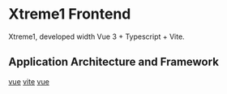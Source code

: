 # Xtreme1 Frontend

Xtreme1, developed width Vue 3 + Typescript + Vite.

## Application Architecture and Framework

[vue](https://vuejs.org/)
[vite](https://vitejs.dev/)
[vue](https://www.typescriptlang.org/)
